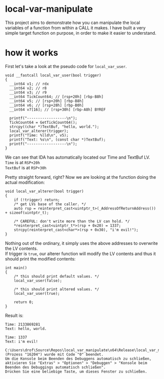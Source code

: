 # local-var-manipulate
This project aims to demonstrate how you can manipulate the local variables of a function from within a CALL it makes. I have built a very simple target function on purpose, in order to make it easier to understand.

# how it works
First let's take a look at the pseudo code for `local_var_user`.
```
void __fastcall local_var_user(bool trigger)
{
  __int64 v1; // rdx
  __int64 v2; // r8
  __int64 v3; // r9
  __int64 TickCount64; // [rsp+20h] [rbp-B8h]
  __int64 v5; // [rsp+20h] [rbp-B8h]
  __int64 v6; // [rsp+28h] [rbp-B0h]
  __int64 v7[16]; // [rsp+30h] [rbp-A8h] BYREF

  printf("------------------\n");
  TickCount64 = GetTickCount64();
  strcpy((char *)TextBuf, "hello, world.");
  local_var_alterer(trigger);
  printf("Time: %lld\n", v5);
  printf("Text: %s\n", (const char *)TextBuf);
  printf("------------------\n");
}
```
We can see that IDA has automatically located our Time and TextBuf LV. <br/>
`Time` is at `RSP+20h` <br/>
`TextBuf` is at `RSP+30h` <br/>

Pretty straight forward, right? Now we are looking at the function doing the actual modification:

```
void local_var_alterer(bool trigger)
{
    if (!trigger) return;
    /* get LVs base of the caller. */
    auto rsp = reinterpret_cast<uintptr_t>(_AddressOfReturnAddress()) + sizeof(uintptr_t);

    /* CAREFUL: don't write more than the LV can hold. */
    *reinterpret_cast<uintptr_t*>(rsp + 0x20) = 1337;
    strcpy(reinterpret_cast<char*>(rsp + 0x30), "i'm evil!");
}
```
Nothing out of the ordinary, it simply uses the above addresses to overwrite the LV contents. <br/>
If trigger is `true`, our alterer function will modify the LV contents and thus it should print the modified contents: <br/>
```
int main()
{
    /* this should print default values. */
    local_var_user(false);

    /* this should print altered values. */
    local_var_user(true);

    return 0;
}
```
Result is:
```
Time: 2133869281 
Text: hello, world. 

Time: 1337 
Text: i'm evil! 

C:\Users\drof\Source\Repos\local_var_manipulate\x64\Release\local_var_manipulate.exe (Prozess "16204") wurde mit Code "0" beendet.
Um die Konsole beim Beenden des Debuggens automatisch zu schließen, aktivieren Sie "Extras" > "Optionen" > "Debuggen" > "Konsole beim Beenden des Debuggings automatisch schließen".
Drücken Sie eine beliebige Taste, um dieses Fenster zu schließen.
```

